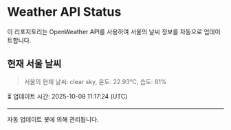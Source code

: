 
# Weather API Status

이 리포지토리는 OpenWeather API를 사용하여 서울의 날씨 정보를 자동으로 업데이트합니다.

## 현재 서울 날씨
> 서울의 현재 날씨: clear sky, 온도: 22.93°C, 습도: 81%

⏳ 업데이트 시간: 2025-10-08 11:17:24 (UTC)

---
자동 업데이트 봇에 의해 관리됩니다.
